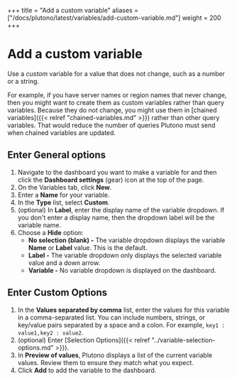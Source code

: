 +++
title = "Add a custom variable"
aliases = ["/docs/plutono/latest/variables/add-custom-variable.md"]
weight = 200
+++

# Add a custom variable

Use a _custom_ variable for a value that does not change, such as a number or a string.

For example, if you have server names or region names that never change, then you might want to create them as custom variables rather than query variables. Because they do not change, you might use them in [chained variables]({{< relref "chained-variables.md" >}}) rather than other query variables. That would reduce the number of queries Plutono must send when chained variables are updated.

## Enter General options

1. Navigate to the dashboard you want to make a variable for and then click the **Dashboard settings** (gear) icon at the top of the page.
1. On the Variables tab, click **New**.
1. Enter a **Name** for your variable.
1. In the **Type** list, select **Custom**.
1. (optional) In **Label**, enter the display name of the variable dropdown. If you don't enter a display name, then the dropdown label will be the variable name.
1. Choose a **Hide** option:
   - **No selection (blank) -** The variable dropdown displays the variable **Name** or **Label** value. This is the default.
   - **Label -** The variable dropdown only displays the selected variable value and a down arrow.
   - **Variable -** No variable dropdown is displayed on the dashboard.

## Enter Custom Options

1. In the **Values separated by comma** list, enter the values for this variable in a comma-separated list. You can include numbers, strings, or key/value pairs separated by a space and a colon. For example, `key1 : value1,key2 : value2`.
1. (optional) Enter [Selection Options]({{< relref "../variable-selection-options.md" >}}).
1. In **Preview of values**, Plutono displays a list of the current variable values. Review them to ensure they match what you expect.
1. Click **Add** to add the variable to the dashboard.
